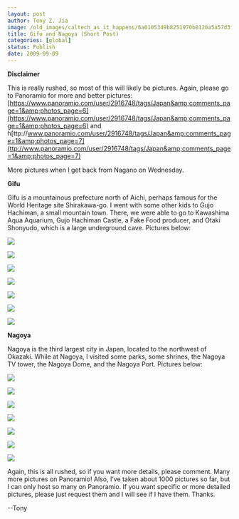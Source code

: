 ```yaml
---
layout: post
author: Tony Z. Jia
image: /old_images/caltech_as_it_happens/6a0105349b8251970b0120a5a57d3f970c.jpg
title: Gifu and Nagoya (Short Post)
categories: [global]
status: Publish
date: 2009-09-09
---
```


**Disclaimer**

This is really rushed, so most of this will likely be pictures. Again, please go to Panoramio for more and better pictures: [https://www.panoramio.com/user/2916748/tags/Japan&amp;comments_page=1&amp;photos_page=6](https://www.panoramio.com/user/2916748/tags/Japan&amp;comments_page=1&amp;photos_page=6) and h[ttp://www.panoramio.com/user/2916748/tags/Japan&amp;comments_page=1&amp;photos_page=7](ttp://www.panoramio.com/user/2916748/tags/Japan&amp;comments_page=1&amp;photos_page=7)

More pictures when I get back from Nagano on Wednesday.

**Gifu**

Gifu is a mountainous prefecture north of Aichi, perhaps famous for the World Heritage site Shirakawa-go. I went with some other kids to Gujo Hachiman, a small mountain town. There, we were able to go to Kawashima Aqua Aquarium, Gujo Hachiman Castle, a Fake Food producer, and Otaki Shonyudo, which is a large underground cave. Pictures below:


![](/old_images/caltech_as_it_happens/6a0105349b8251970b0120a5a57df4970c.jpg)

![](/old_images/caltech_as_it_happens/6a0105349b8251970b0120a5a57e0b970c.jpg)

![](/old_images/caltech_as_it_happens/6a0105349b8251970b0120a5a57f34970c.jpg)

![](/old_images/caltech_as_it_happens/6a0105349b8251970b0120a54e87a0970b.jpg)

![](/old_images/caltech_as_it_happens/6a0105349b8251970b0120a54e87d1970b.jpg)

![](/old_images/caltech_as_it_happens/6a0105349b8251970b0120a54e8913970b.jpg)

![](/old_images/caltech_as_it_happens/6a0105349b8251970b0120a54e8a53970b.jpg)

**Nagoya**

Nagoya is the third largest city in Japan, located to the northwest of Okazaki. While at Nagoya, I visited some parks, some shrines, the Nagoya TV tower, the Nagoya Dome, and the Nagoya Port. Pictures below:


![](/old_images/caltech_as_it_happens/6a0105349b8251970b0120a5a583bf970c.jpg)

![](/old_images/caltech_as_it_happens/6a0105349b8251970b0120a5a583e1970c.jpg)

![](/old_images/caltech_as_it_happens/6a0105349b8251970b0120a54e8b95970b.jpg)

![](/old_images/caltech_as_it_happens/6a0105349b8251970b0120a5a58538970c.jpg)

![](/old_images/caltech_as_it_happens/6a0105349b8251970b0120a5a585eb970c.jpg)

![](/old_images/caltech_as_it_happens/6a0105349b8251970b0120a5a586b4970c.jpg)

![](/old_images/caltech_as_it_happens/6a0105349b8251970b0120a54e8ef9970b.jpg)

Again, this is all rushed, so if you want more details, please comment. Many more pictures on Panoramio! Also, I’ve taken about 1000 pictures so far, but I can only host so many on Panoramio. If you want specific or more detailed pictures, please just request them and I will see if I have them. Thanks.

--Tony

